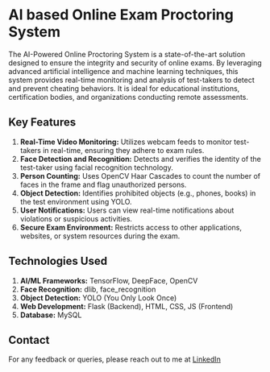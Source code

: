 # AI based Online Exam Proctoring System
The AI-Powered Online Proctoring System is a state-of-the-art solution designed to ensure the integrity and security of online exams. By leveraging advanced artificial intelligence and machine learning techniques, this system provides real-time monitoring and analysis of test-takers to detect and prevent cheating behaviors. It is ideal for educational institutions, certification bodies, and organizations conducting remote assessments.

## Key Features
1. **Real-Time Video Monitoring:** Utilizes webcam feeds to monitor test-takers in real-time, ensuring they adhere to exam rules.
2. **Face Detection and Recognition:** Detects and verifies the identity of the test-taker using facial recognition technology.
3. **Person Counting:** Uses OpenCV Haar Cascades to count the number of faces in the frame and flag unauthorized persons.
4. **Object Detection:** Identifies prohibited objects (e.g., phones, books) in the test environment using YOLO.
5. **User Notifications:** Users can view real-time notifications about violations or suspicious activities.
6. **Secure Exam Environment:** Restricts access to other applications, websites, or system resources during the exam.

## Technologies Used
1. **AI/ML Frameworks:** TensorFlow, DeepFace, OpenCV
2. **Face Recognition:** dlib, face_recognition
3. **Object Detection:** YOLO (You Only Look Once)
4. **Web Development:** Flask (Backend), HTML, CSS, JS (Frontend)
5. **Database:** MySQL

## Contact 
For any feedback or queries, please reach out to me at [LinkedIn](https:/www.linkedin.com/in/rifa071/)
